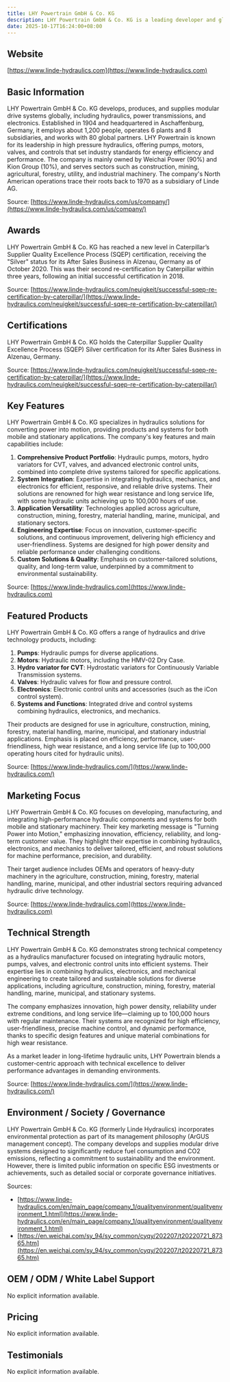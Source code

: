 ```yaml
---
title: LHY Powertrain GmbH & Co. KG
description: LHY Powertrain GmbH & Co. KG is a leading developer and global supplier of modular drive systems, specializing in high pressure hydraulics, power transmissions, and electronics for mobile and industrial machinery. Headquartered in Aschaffenburg, Germany, the company provides innovative solutions to reduce fuel consumption and emissions for various sectors including construction, agriculture, forestry, and mining.
date: 2025-10-17T16:24:00+08:00
---
```


## Website

[https://www.linde-hydraulics.com](https://www.linde-hydraulics.com)

## Basic Information

LHY Powertrain GmbH & Co. KG develops, produces, and supplies modular drive systems globally, including hydraulics, power transmissions, and electronics. Established in 1904 and headquartered in Aschaffenburg, Germany, it employs about 1,200 people, operates 6 plants and 8 subsidiaries, and works with 80 global partners. LHY Powertrain is known for its leadership in high pressure hydraulics, offering pumps, motors, valves, and controls that set industry standards for energy efficiency and performance. The company is mainly owned by Weichai Power (90%) and Kion Group (10%), and serves sectors such as construction, mining, agricultural, forestry, utility, and industrial machinery. The company's North American operations trace their roots back to 1970 as a subsidiary of Linde AG.

Source: [https://www.linde-hydraulics.com/us/company/](https://www.linde-hydraulics.com/us/company/)

## Awards

LHY Powertrain GmbH & Co. KG has reached a new level in Caterpillar’s Supplier Quality Excellence Process (SQEP) certification, receiving the "Silver" status for its After Sales Business in Alzenau, Germany as of October 2020. This was their second re-certification by Caterpillar within three years, following an initial successful certification in 2018.

Source: [https://www.linde-hydraulics.com/neuigkeit/successful-sqep-re-certification-by-caterpillar/](https://www.linde-hydraulics.com/neuigkeit/successful-sqep-re-certification-by-caterpillar/)

## Certifications

LHY Powertrain GmbH & Co. KG holds the Caterpillar Supplier Quality Excellence Process (SQEP) Silver certification for its After Sales Business in Alzenau, Germany.

Source: [https://www.linde-hydraulics.com/neuigkeit/successful-sqep-re-certification-by-caterpillar/](https://www.linde-hydraulics.com/neuigkeit/successful-sqep-re-certification-by-caterpillar/)

## Key Features

LHY Powertrain GmbH & Co. KG specializes in hydraulics solutions for converting power into motion, providing products and systems for both mobile and stationary applications. The company's key features and main capabilities include:

1. **Comprehensive Product Portfolio**: Hydraulic pumps, motors, hydro variators for CVT, valves, and advanced electronic control units, combined into complete drive systems tailored for specific applications.
2. **System Integration**: Expertise in integrating hydraulics, mechanics, and electronics for efficient, responsive, and reliable drive systems. Their solutions are renowned for high wear resistance and long service life, with some hydraulic units achieving up to 100,000 hours of use.
3. **Application Versatility**: Technologies applied across agriculture, construction, mining, forestry, material handling, marine, municipal, and stationary sectors.
4. **Engineering Expertise**: Focus on innovation, customer-specific solutions, and continuous improvement, delivering high efficiency and user-friendliness. Systems are designed for high power density and reliable performance under challenging conditions.
5. **Custom Solutions & Quality**: Emphasis on customer-tailored solutions, quality, and long-term value, underpinned by a commitment to environmental sustainability.

Source: [https://www.linde-hydraulics.com](https://www.linde-hydraulics.com)

## Featured Products

LHY Powertrain GmbH & Co. KG offers a range of hydraulics and drive technology products, including:

1. **Pumps**: Hydraulic pumps for diverse applications.
2. **Motors**: Hydraulic motors, including the HMV-02 Dry Case.
3. **Hydro variator for CVT**: Hydrostatic variators for Continuously Variable Transmission systems.
4. **Valves**: Hydraulic valves for flow and pressure control.
5. **Electronics**: Electronic control units and accessories (such as the iCon control system).
6. **Systems and Functions**: Integrated drive and control systems combining hydraulics, electronics, and mechanics.

Their products are designed for use in agriculture, construction, mining, forestry, material handling, marine, municipal, and stationary industrial applications. Emphasis is placed on efficiency, performance, user-friendliness, high wear resistance, and a long service life (up to 100,000 operating hours cited for hydraulic units).

Source: [https://www.linde-hydraulics.com/](https://www.linde-hydraulics.com/)

## Marketing Focus

LHY Powertrain GmbH & Co. KG focuses on developing, manufacturing, and integrating high-performance hydraulic components and systems for both mobile and stationary machinery. Their key marketing message is "Turning Power into Motion," emphasizing innovation, efficiency, reliability, and long-term customer value. They highlight their expertise in combining hydraulics, electronics, and mechanics to deliver tailored, efficient, and robust solutions for machine performance, precision, and durability.

Their target audience includes OEMs and operators of heavy-duty machinery in the agriculture, construction, mining, forestry, material handling, marine, municipal, and other industrial sectors requiring advanced hydraulic drive technology.

Source: [https://www.linde-hydraulics.com](https://www.linde-hydraulics.com)

## Technical Strength

LHY Powertrain GmbH & Co. KG demonstrates strong technical competency as a hydraulics manufacturer focused on integrating hydraulic motors, pumps, valves, and electronic control units into efficient systems. Their expertise lies in combining hydraulics, electronics, and mechanical engineering to create tailored and sustainable solutions for diverse applications, including agriculture, construction, mining, forestry, material handling, marine, municipal, and stationary systems.

The company emphasizes innovation, high power density, reliability under extreme conditions, and long service life—claiming up to 100,000 hours with regular maintenance. Their systems are recognized for high efficiency, user-friendliness, precise machine control, and dynamic performance, thanks to specific design features and unique material combinations for high wear resistance.

As a market leader in long-lifetime hydraulic units, LHY Powertrain blends a customer-centric approach with technical excellence to deliver performance advantages in demanding environments.

Source: [https://www.linde-hydraulics.com/](https://www.linde-hydraulics.com/)

## Environment / Society / Governance

LHY Powertrain GmbH & Co. KG (formerly Linde Hydraulics) incorporates environmental protection as part of its management philosophy (ArGUS management concept). The company develops and supplies modular drive systems designed to significantly reduce fuel consumption and CO2 emissions, reflecting a commitment to sustainability and the environment. However, there is limited public information on specific ESG investments or achievements, such as detailed social or corporate governance initiatives.

Sources:
- [https://www.linde-hydraulics.com/en/main_page/company_1/qualityenvironment/qualityenvironment_1.html](https://www.linde-hydraulics.com/en/main_page/company_1/qualityenvironment/qualityenvironment_1.html)
- [https://en.weichai.com/sy_94/sy_common/cyqy/202207/t20220721_87365.htm](https://en.weichai.com/sy_94/sy_common/cyqy/202207/t20220721_87365.htm)

## OEM / ODM / White Label Support

No explicit information available.

## Pricing

No explicit information available.

## Testimonials

No explicit information available.